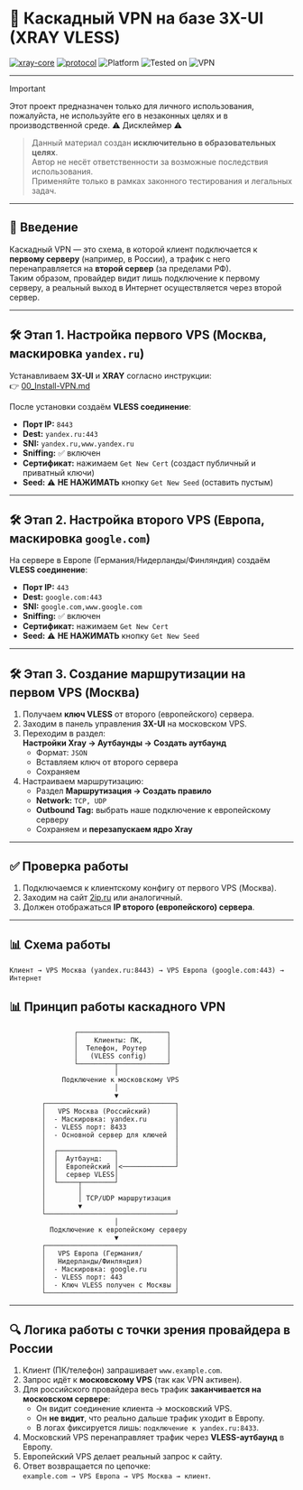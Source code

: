 # 🚀 Каскадный VPN на базе 3X-UI (XRAY VLESS)

[![xray-core](https://img.shields.io/badge/xray--core-1.8.23-brightgreen?style=flat-square&logo=vercel)](https://github.com/XTLS/Xray-core)
[![protocol](https://img.shields.io/badge/protocol-VLESS-blue?style=flat-square)](https://xtls.github.io/)
![Platform](https://img.shields.io/badge/platform-Linux-lightgrey?style=flat-square&logo=linux)
![Tested on](https://img.shields.io/badge/tested%20on-Ubuntu%2024.04%20%7C%20Debian%2012-orange?style=flat-square)
![VPN](https://img.shields.io/badge/VPN-Cascading%20Setup-important?style=flat-square)

---
> [!IMPORTANT]
> Этот проект предназначен только для личного использования, пожалуйста, не используйте его в незаконных целях и в производственной среде.
> ⚠️ Дисклеймер ⚠️
> > Данный материал создан **исключительно в образовательных целях**.  
> Автор не несёт ответственности за возможные последствия использования.  
> Применяйте только в рамках законного тестирования и легальных задач.

---

## 📌 Введение
Каскадный VPN — это схема, в которой клиент подключается к **первому серверу** (например, в России), а трафик с него перенаправляется на **второй сервер** (за пределами РФ).  
Таким образом, провайдер видит лишь подключение к первому серверу, а реальный выход в Интернет осуществляется через второй сервер.

---

## 🛠 Этап 1. Настройка первого VPS (Москва, маскировка `yandex.ru`)

Устанавливаем **3X-UI** и **XRAY** согласно инструкции:  
👉 [00_Install-VPN.md](https://github.com/soulpastwk/share/blob/main/VPN/0_Install/00_Install-VPN.md)

После установки создаём **VLESS соединение**:

- **Порт IP:** `8443`  
- **Dest:** `yandex.ru:443`  
- **SNI:** `yandex.ru,www.yandex.ru`  
- **Sniffing:** ✅ включен  
- **Сертификат:** нажимаем `Get New Cert` (создаст публичный и приватный ключи)  
- **Seed:** ⚠️ **НЕ НАЖИМАТЬ** кнопку `Get New Seed` (оставить пустым)

---

## 🛠 Этап 2. Настройка второго VPS (Европа, маскировка `google.com`)

На сервере в Европе (Германия/Нидерланды/Финляндия) создаём **VLESS соединение**:

- **Порт IP:** `443`  
- **Dest:** `google.com:443`  
- **SNI:** `google.com,www.google.com`  
- **Sniffing:** ✅ включен  
- **Сертификат:** нажимаем `Get New Cert`  
- **Seed:** ⚠️ **НЕ НАЖИМАТЬ** кнопку `Get New Seed`

---

## 🛠 Этап 3. Создание маршрутизации на первом VPS (Москва)

1. Получаем **ключ VLESS** от второго (европейского) сервера.  
2. Заходим в панель управления **3X-UI** на московском VPS.  
3. Переходим в раздел:  
   **Настройки Xray → Аутбаунды → Создать аутбаунд**  
   - Формат: `JSON`  
   - Вставляем ключ от второго сервера  
   - Сохраняем  
4. Настраиваем маршрутизацию:  
   - Раздел **Маршрутизация → Создать правило**  
   - **Network:** `TCP, UDP`  
   - **Outbound Tag:** выбрать наше подключение к европейскому серверу  
   - Сохраняем и **перезапускаем ядро Xray**  

---

## ✅ Проверка работы

1. Подключаемся к клиентскому конфигу от первого VPS (Москва).  
2. Заходим на сайт [2ip.ru](https://2ip.ru) или аналогичный.  
3. Должен отображаться **IP второго (европейского) сервера**.  

---

## 📊 Схема работы

```
Клиент → VPS Москва (yandex.ru:8443) → VPS Европа (google.com:443) → Интернет
```
## 📊 Принцип работы каскадного VPN

                    ┌──────────────────────┐
                    │    Клиенты: ПК,      │
                    │  Телефон, Роутер     │
                    │   (VLESS config)     │
                    └─────────┬────────────┘
                              │
                 Подключение к московскому VPS
                              │
                              ▼
            ┌────────────────────────────────┐
            │   VPS Москва (Российский)      │
            │  - Маскировка: yandex.ru       │
            │  - VLESS порт: 8433            │
            │  - Основной сервер для ключей  │
            │                                │
            │  ┌──────────────┐              │
            │  │  Аутбаунд:   │              │
            │  │  Европейский │<─────────────┘
            │  │  сервер VLESS│
            │  └─────┬────────┘
            │        │
            │        │ TCP/UDP маршрутизация
            │        ▼
            └────────────────────────────────┘
                              │
              Подключение к европейскому серверу
                              ▼
            ┌────────────────────────────────┐
            │   VPS Европа (Германия/        │
            │   Нидерланды/Финляндия)        │
            │  - Маскировка: google.ru       │
            │  - VLESS порт: 443             │
            │  - Ключ VLESS получен с Москвы │
            └────────────────────────────────┘
---

## 🔍 Логика работы с точки зрения провайдера в России

1. Клиент (ПК/телефон) запрашивает `www.example.com`.  
2. Запрос идёт к **московскому VPS** (так как VPN активен).  
3. Для российского провайдера весь трафик **заканчивается на московском сервере**:  
   - Он видит соединение клиента → московский VPS.  
   - Он **не видит**, что реально дальше трафик уходит в Европу.  
   - В логах фиксируется лишь: `подключение к yandex.ru:8433`.  
4. Московский VPS перенаправляет трафик через **VLESS-аутбаунд** в Европу.  
5. Европейский VPS делает реальный запрос к сайту.  
6. Ответ возвращается по цепочке:  
   `example.com → VPS Европа → VPS Москва → клиент`.  
